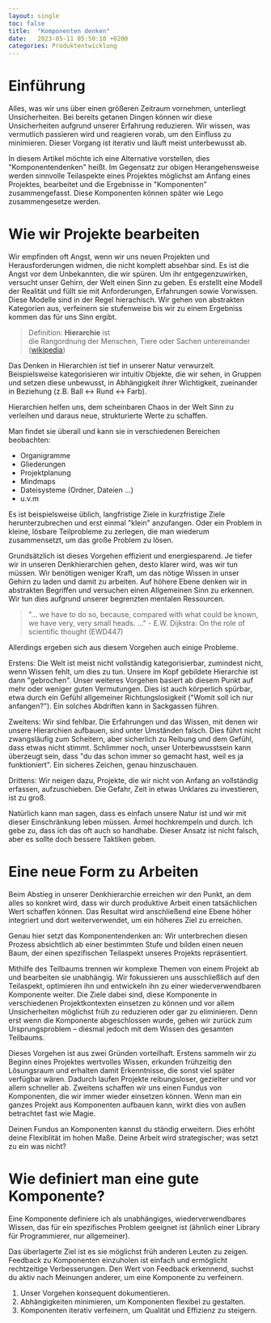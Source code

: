 ```yaml
---
layout: single
toc: false
title:  "Komponenten denken"
date:   2023-05-11 05:50:10 +0200
categories: Produktentwicklung
---
```


# Einführung

Alles, was wir uns über einen größeren Zeitraum vornehmen, unterliegt Unsicherheiten. Bei bereits getanen Dingen können wir diese Unsicherheiten aufgrund unserer Erfahrung reduzieren. Wir wissen, was vermutlich passieren wird und reagieren vorab, um den Einfluss zu minimieren. Dieser Vorgang ist iterativ und läuft meist unterbewusst ab.

In diesem Artikel möchte ich eine Alternative vorstellen, dies  "Komponentendenken" heißt. Im Gegensatz zur obigen Herangehensweise werden sinnvolle Teilaspekte eines Projektes möglichst am Anfang eines Projektes, bearbeitet und die Ergebnisse in "Komponenten" zusammengefasst. Diese Komponenten können später wie Lego zusammengesetze werden. 

# Wie wir Projekte bearbeiten

Wir empfinden oft Angst, wenn wir uns neuen Projekten und Herausforderungen widmen, die nicht komplett absehbar sind. Es ist die Angst vor dem Unbekannten, die wir spüren. Um ihr entgegenzuwirken, versucht unser Gehirn, der Welt einen Sinn zu geben. Es erstellt eine Modell der Realität und füllt sie mit Anforderungen, Erfahrungen sowie Vorwissen. Diese Modelle sind in der Regel hierachisch. Wir gehen von abstrakten Kategorien aus, verfeinern sie stufenweise bis wir zu einem Ergebniss kommen das für uns Sinn ergibt.

> Definition: **Hierarchie** ist die Rangordnung der Menschen, Tiere oder Sachen untereinander ([wikipedia](https://de.wikipedia.org/wiki/Hierarchie))

Das Denken in Hierarchien ist tief in unserer Natur verwurzelt. Beispielsweise kategorisieren wir intuitiv Objekte, die wir sehen, in Gruppen und setzen diese unbewusst, in Abhängigkeit ihrer Wichtigkeit, zueinander in Beziehung (z.B. Ball ↔ Rund ↔ Farb).

Hierarchien helfen uns, dem scheinbaren Chaos in der Welt Sinn zu verleihen und daraus neue, strukturierte Werte zu schaffen.

Man findet sie überall und kann sie in verschiedenen Bereichen beobachten:

- Organigramme
- Gliederungen
- Projektplanung
- Mindmaps
- Dateisysteme (Ordner, Dateien …)
- u.v.m



Es ist beispielsweise üblich, langfristige Ziele in kurzfristige Ziele herunterzubrechen und erst einmal "klein" anzufangen. Oder ein Problem in kleine, lösbare Teilprobleme zu zerlegen, die man wiederum zusammensetzt, um das große Problem zu lösen.

Grundsätzlich ist dieses Vorgehen effizient und energiesparend. Je tiefer wir in unseren Denkhierarchien gehen, desto klarer wird, was wir tun müssen. Wir benötigen weniger Kraft, um das nötige Wissen in unser Gehirn zu laden und damit zu arbeiten. Auf höhere Ebene denken wir in abstrakten Begriffen und versuchen einen Allgemeinen Sinn zu erkennen. Wir tun dies aufgrund unserer begrenzten mentalen Ressourcen.

> "… we have to do so, because, compared with what could be known, we have very, very small heads. …" - E.W. Dijkstra: On the role of scientific thought (EWD447)

Allerdings ergeben sich aus diesem Vorgehen auch einige Probleme.

Erstens: Die Welt ist meist nicht vollständig kategorisierbar, zumindest nicht, wenn Wissen fehlt, um dies zu tun. Unsere im Kopf gebildete Hierarchie ist dann "gebrochen". Unser weiteres Vorgehen basiert ab diesem Punkt auf mehr oder weniger guten Vermutungen. Dies ist auch körperlich spürbar, etwa durch ein Gefühl allgemeiner Richtungslosigkeit ("Womit soll ich nur anfangen?"). Ein solches Abdriften kann in Sackgassen führen.

Zweitens: Wir sind fehlbar. Die Erfahrungen und das Wissen, mit denen wir unsere Hierarchien aufbauen, sind unter Umständen falsch. Dies führt nicht zwangsläufig zum Scheitern, aber sicherlich zu Reibung und dem Gefühl, dass etwas nicht stimmt. Schlimmer noch, unser Unterbewusstsein kann überzeugt sein, dass "du das schon immer so gemacht hast, weil es ja funktioniert". Ein sicheres Zeichen, genau hinzuschauen.

Drittens: Wir neigen dazu, Projekte, die wir nicht von Anfang an vollständig erfassen, aufzuschieben. Die Gefahr, Zeit in etwas Unklares zu investieren, ist zu groß.

Natürlich kann man sagen, dass es einfach unsere Natur ist und wir mit dieser Einschränkung leben müssen. Ärmel hochkrempeln und durch. Ich gebe zu, dass ich das oft auch so handhabe. Dieser Ansatz ist nicht falsch, aber es sollte doch bessere Taktiken geben.

# Eine neue Form zu Arbeiten

Beim Abstieg in unserer Denkhierarchie erreichen wir den Punkt, an dem alles so konkret wird, dass wir durch produktive Arbeit einen tatsächlichen Wert schaffen können. Das Resultat wird anschließend eine Ebene höher integriert und dort weiterverwendet, um ein höheres Ziel zu erreichen.

Genau hier setzt das Komponentendenken an: Wir unterbrechen diesen Prozess absichtlich ab einer bestimmten Stufe und bilden einen neuen Baum, der einen spezifischen Teilaspekt unseres Projekts repräsentiert.

Mithilfe des Teilbaums trennen wir komplexe Themen von einem Projekt ab und bearbeiten sie unabhängig. Wir fokussieren uns ausschließlich auf den Teilaspekt, optimieren ihn und entwickeln ihn zu einer wiederverwendbaren Komponente weiter. Die Ziele dabei sind, diese Komponente in verschiedenen Projektkontexten einsetzen zu können und vor allem Unsicherheiten möglichst früh zu reduzieren oder gar zu eliminieren. Denn erst wenn die Komponente abgeschlossen wurde, gehen wir zurück zum Ursprungsproblem – diesmal jedoch mit dem Wissen des gesamten Teilbaums.

Dieses Vorgehen ist aus zwei Gründen vorteilhaft. Erstens sammeln wir zu Beginn eines Projektes wertvolles Wissen, erkunden frühzeitig den Lösungsraum und erhalten damit Erkenntnisse, die sonst viel später verfügbar wären. Dadurch laufen Projekte reibungsloser, gezielter und vor allem schneller ab. Zweitens schaffen wir uns einen Fundus von Komponenten, die wir immer wieder einsetzen können. Wenn man ein ganzes Projekt aus Komponenten aufbauen kann, wirkt dies von außen betrachtet fast wie Magie. 

Deinen Fundus an Komponenten kannst du ständig erweitern. Dies erhöht deine Flexiblität 
im hohen Maße. Deine Arbeit wird strategischer; was setzt zu ein was nicht? 

# Wie definiert man eine gute Komponente?

Eine Komponente definiere ich als unabhängiges, wiederverwendbares Wissen, das für ein spezifisches Problem geeignet ist (ähnlich einer Library für Programmierer, nur allgemeiner).


Das überlagerte Ziel ist es sie möglichst früh anderen Leuten zu zeigen. Feedback zu Komponenten einzuholen ist einfach und ermöglicht rechtzeitige Verbesserungen. Den Wert von Feedback erkennend, suchst du aktiv nach Meinungen anderer, um eine Komponente zu verfeinern.  

1. Unser Vorgehen konsequent dokumentieren.
2. Abhängigkeiten minimieren, um Komponenten flexibel zu gestalten.
3. Komponenten iterativ verfeinern, um Qualität und Effizienz zu steigern.

